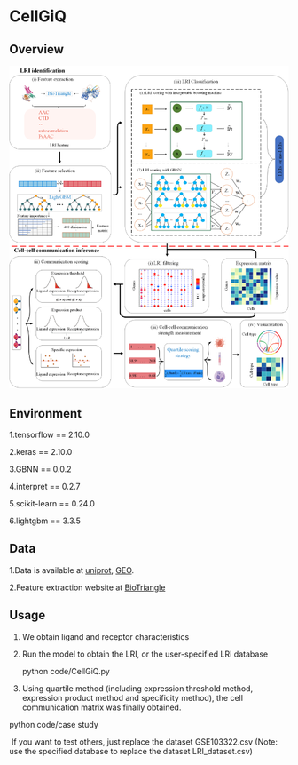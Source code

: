 # CellGiQ

## Overview

![Overview](Overview.png)

## Environment

1.tensorflow == 2.10.0

2.keras == 2.10.0

3.GBNN == 0.0.2

4.interpret == 0.2.7

5.scikit-learn == 0.24.0

6.lightgbm == 3.3.5

## Data

1.Data is available at [uniprot](https://www.uniprot.org/), [GEO](https://www.ncbi.nlm.nih.gov/geo/).

2.Feature extraction website at  [BioTriangle](http://biotriangle.scbdd.com/)

## Usage

1. We obtain ligand and receptor characteristics

2. Run the model to obtain the LRI, or the user-specified LRI database

   python code/CellGiQ.py

3. Using quartile method (including expression threshold method, expression product method and specificity method), the cell communication matrix was finally obtained.

python code/case study

​	If you want to test others, just replace the dataset GSE103322.csv (Note: use the specified database to replace the dataset LRI_dataset.csv)

